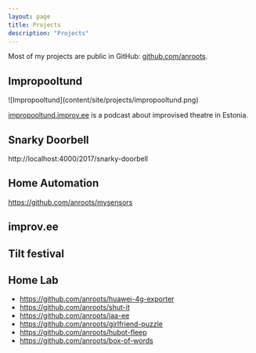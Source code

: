 ```yaml
---
layout: page
title: Projects
description: "Projects"
---
```


Most of my projects are public in GitHub:
[github.com/anroots](https://github.com/anroots).


## Impropooltund

<div class="row"></div>
![Impropooltund](content/site/projects/impropooltund.png)

[impropooltund.improv.ee](https://impropooltund.improv.ee) is a podcast about
improvised theatre in Estonia.

## Snarky Doorbell

http://localhost:4000/2017/snarky-doorbell

## Home Automation

https://github.com/anroots/mysensors


## improv.ee

## Tilt festival

## Home Lab


- https://github.com/anroots/huawei-4g-exporter
- https://github.com/anroots/shut-it
- https://github.com/anroots/jaa-ee
- https://github.com/anroots/girlfriend-puzzle
- https://github.com/anroots/hubot-fleep
- https://github.com/anroots/box-of-words